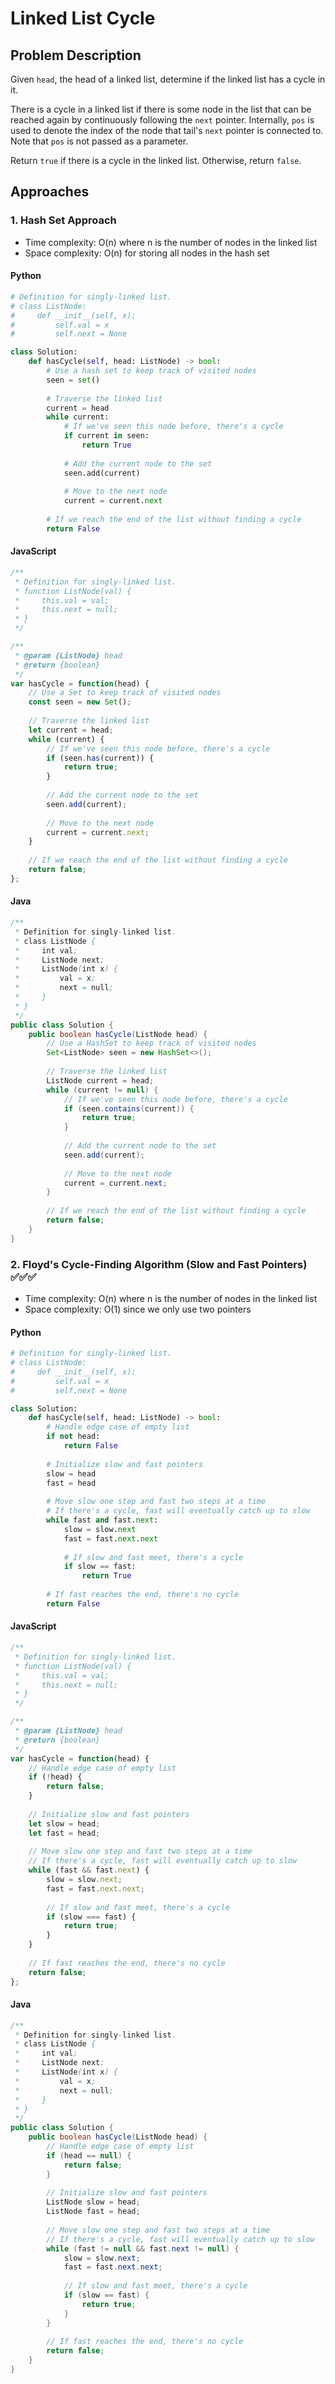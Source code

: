 # Linked List Cycle

## Problem Description
Given `head`, the head of a linked list, determine if the linked list has a cycle in it.

There is a cycle in a linked list if there is some node in the list that can be reached again by continuously following the `next` pointer. Internally, `pos` is used to denote the index of the node that tail's `next` pointer is connected to. Note that `pos` is not passed as a parameter.

Return `true` if there is a cycle in the linked list. Otherwise, return `false`.

## Approaches

### 1. Hash Set Approach
* Time complexity: O(n) where n is the number of nodes in the linked list
* Space complexity: O(n) for storing all nodes in the hash set

#### Python
```python
# Definition for singly-linked list.
# class ListNode:
#     def __init__(self, x):
#         self.val = x
#         self.next = None

class Solution:
    def hasCycle(self, head: ListNode) -> bool:
        # Use a hash set to keep track of visited nodes
        seen = set()
        
        # Traverse the linked list
        current = head
        while current:
            # If we've seen this node before, there's a cycle
            if current in seen:
                return True
                
            # Add the current node to the set
            seen.add(current)
            
            # Move to the next node
            current = current.next
            
        # If we reach the end of the list without finding a cycle
        return False
```

#### JavaScript
```javascript
/**
 * Definition for singly-linked list.
 * function ListNode(val) {
 *     this.val = val;
 *     this.next = null;
 * }
 */

/**
 * @param {ListNode} head
 * @return {boolean}
 */
var hasCycle = function(head) {
    // Use a Set to keep track of visited nodes
    const seen = new Set();
    
    // Traverse the linked list
    let current = head;
    while (current) {
        // If we've seen this node before, there's a cycle
        if (seen.has(current)) {
            return true;
        }
        
        // Add the current node to the set
        seen.add(current);
        
        // Move to the next node
        current = current.next;
    }
    
    // If we reach the end of the list without finding a cycle
    return false;
};
```

#### Java
```java
/**
 * Definition for singly-linked list.
 * class ListNode {
 *     int val;
 *     ListNode next;
 *     ListNode(int x) {
 *         val = x;
 *         next = null;
 *     }
 * }
 */
public class Solution {
    public boolean hasCycle(ListNode head) {
        // Use a HashSet to keep track of visited nodes
        Set<ListNode> seen = new HashSet<>();
        
        // Traverse the linked list
        ListNode current = head;
        while (current != null) {
            // If we've seen this node before, there's a cycle
            if (seen.contains(current)) {
                return true;
            }
            
            // Add the current node to the set
            seen.add(current);
            
            // Move to the next node
            current = current.next;
        }
        
        // If we reach the end of the list without finding a cycle
        return false;
    }
}
```

### 2. Floyd's Cycle-Finding Algorithm (Slow and Fast Pointers) ✅✅✅

* Time complexity: O(n) where n is the number of nodes in the linked list
* Space complexity: O(1) since we only use two pointers

#### Python
```python
# Definition for singly-linked list.
# class ListNode:
#     def __init__(self, x):
#         self.val = x
#         self.next = None

class Solution:
    def hasCycle(self, head: ListNode) -> bool:
        # Handle edge case of empty list
        if not head:
            return False
        
        # Initialize slow and fast pointers
        slow = head
        fast = head
        
        # Move slow one step and fast two steps at a time
        # If there's a cycle, fast will eventually catch up to slow
        while fast and fast.next:
            slow = slow.next
            fast = fast.next.next
            
            # If slow and fast meet, there's a cycle
            if slow == fast:
                return True
                
        # If fast reaches the end, there's no cycle
        return False
```

#### JavaScript
```javascript
/**
 * Definition for singly-linked list.
 * function ListNode(val) {
 *     this.val = val;
 *     this.next = null;
 * }
 */

/**
 * @param {ListNode} head
 * @return {boolean}
 */
var hasCycle = function(head) {
    // Handle edge case of empty list
    if (!head) {
        return false;
    }
    
    // Initialize slow and fast pointers
    let slow = head;
    let fast = head;
    
    // Move slow one step and fast two steps at a time
    // If there's a cycle, fast will eventually catch up to slow
    while (fast && fast.next) {
        slow = slow.next;
        fast = fast.next.next;
        
        // If slow and fast meet, there's a cycle
        if (slow === fast) {
            return true;
        }
    }
    
    // If fast reaches the end, there's no cycle
    return false;
};
```

#### Java
```java
/**
 * Definition for singly-linked list.
 * class ListNode {
 *     int val;
 *     ListNode next;
 *     ListNode(int x) {
 *         val = x;
 *         next = null;
 *     }
 * }
 */
public class Solution {
    public boolean hasCycle(ListNode head) {
        // Handle edge case of empty list
        if (head == null) {
            return false;
        }
        
        // Initialize slow and fast pointers
        ListNode slow = head;
        ListNode fast = head;
        
        // Move slow one step and fast two steps at a time
        // If there's a cycle, fast will eventually catch up to slow
        while (fast != null && fast.next != null) {
            slow = slow.next;
            fast = fast.next.next;
            
            // If slow and fast meet, there's a cycle
            if (slow == fast) {
                return true;
            }
        }
        
        // If fast reaches the end, there's no cycle
        return false;
    }
}
```
